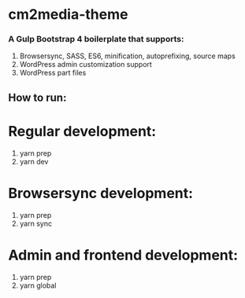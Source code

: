 # cm2media-theme

### A Gulp Bootstrap 4 boilerplate that supports:

1. Browsersync, SASS, ES6, minification, autoprefixing, source maps
2. WordPress admin customization support
3. WordPress part files

## How to run:

# Regular development:
1. yarn prep
2. yarn dev

# Browsersync development:
1. yarn prep
2. yarn sync

# Admin and frontend development:
1. yarn prep
2. yarn global

